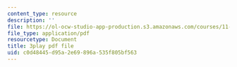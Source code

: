 ```yaml
---
content_type: resource
description: ''
file: https://ol-ocw-studio-app-production.s3.amazonaws.com/courses/11-384-malaysia-sustainable-cities-practicum-spring-2018/c0d48445d95a2e69896a535f805bf563_WFbNs3fZJAo.pdf
file_type: application/pdf
resourcetype: Document
title: 3play pdf file
uid: c0d48445-d95a-2e69-896a-535f805bf563
---
```

